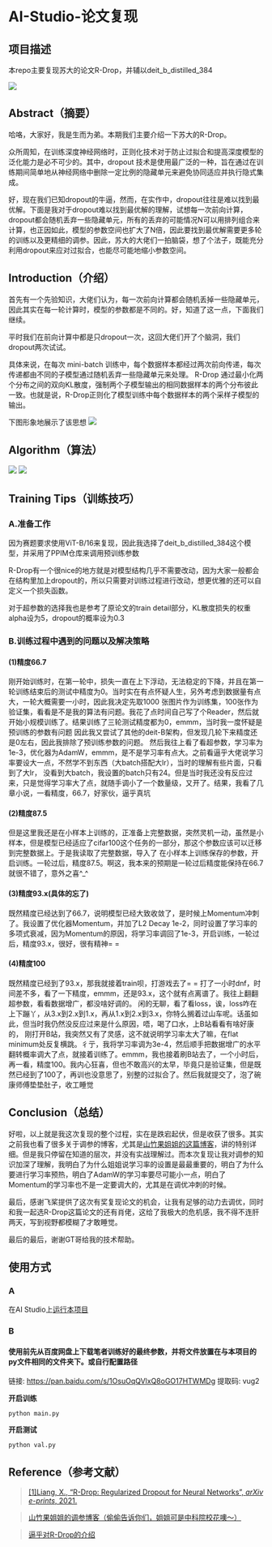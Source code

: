 # AI-Studio-论文复现

## 项目描述
本repo主要复现苏大的论文R-Drop，并辅以deit_b_distilled_384

![](https://s3.bmp.ovh/imgs/2021/08/db570147c83e57f2.jpg)
## Abstract（摘要）
哈咯，大家好，我是生而为弟。本期我们主要介绍一下苏大的R-Drop。

众所周知，在训练深度神经网络时，正则化技术对于防止过拟合和提高深度模型的泛化能力是必不可少的。其中，dropout 技术是使用最广泛的一种，旨在通过在训练期间简单地从神经网络中删除一定比例的隐藏单元来避免协同适应并执行隐式集成。

好，现在我们已知dropout的牛逼，然而，在实作中，dropout往往是难以找到最优解。下面是我对于dropout难以找到最优解的理解，试想每一次前向计算，dropout都会随机丢弃一些隐藏单元，所有的丢弃的可能情况N可以用排列组合来计算，也正因如此，模型的参数空间也扩大了N倍，因此要找到最优解需要更多轮的训练以及更精细的调参。因此，苏大的大佬们一拍脑袋，想了个法子，既能充分利用dropout来应对过拟合，也能尽可能地缩小参数空间。

## Introduction（介绍）
首先有一个先验知识，大佬们认为，每一次前向计算都会随机丢掉一些隐藏单元，因此其实在每一轮计算时，模型的参数都是不同的。好，知道了这一点，下面我们继续。

平时我们在前向计算中都是只dropout一次，这回大佬们开了个脑洞，我们dropout两次试试。

具体来说，在每次 mini-batch 训练中，每个数据样本都经过两次前向传递，每次传递都由不同的子模型通过随机丢弃一些隐藏单元来处理。 R-Drop 通过最小化两个分布之间的双向KL散度，强制两个子模型输出的相同数据样本的两个分布彼此一致。也就是说，R-Drop正则化了模型训练中每个数据样本的两个采样子模型的输出。

下图形象地展示了该思想
![](https://ai-studio-static-online.cdn.bcebos.com/363f3be7960f4730afd9e242ae31c4ca261fcb9ea0fe4056b5ea9dced8c1caf3)


## Algorithm（算法）
![](https://ai-studio-static-online.cdn.bcebos.com/1df247052b844395a01c1869653d33c9e850b75338bc43f384970169a3ae7939)
![](https://ai-studio-static-online.cdn.bcebos.com/87fd2dc092874941aaadca3e4413556e8e5ecfe3280a403181f994198fee8890)


## Training Tips（训练技巧）
### A.准备工作
因为赛题要求使用ViT-B/16来复现，因此我选择了deit_b_distilled_384这个模型，并采用了PPIM仓库来调用预训练参数

R-Drop有一个很nice的地方就是对模型结构几乎不需要改动，因为大家一般都会在结构里加上dropout的，所以只需要对训练过程进行改动，想更优雅的还可以自定义一个损失函数。

对于超参数的选择我也是参考了原论文的train detail部分，KL散度损失的权重alpha设为5，dropout的概率设为0.3

### B.训练过程中遇到的问题以及解决策略
#### (1)精度66.7
刚开始训练时，在第一轮中，损失一直在上下浮动，无法稳定的下降，并且在第一轮训练结束后的测试中精度为0。当时实在有点怀疑人生，另外考虑到数据量有点大，一轮大概需要一小时，因此我决定先取1000
张图片作为训练集，100张作为验证集，看看是不是我的算法有问题。我花了点时间自己写了个Reader，然后就开始小规模训练了。结果训练了三轮测试精度都为0，emmm，当时我一度怀疑是预训练的参数有问题
因此我又尝试了其他的deit-B架构，但发现几轮下来精度还是0左右，因此我排除了预训练参数的问题。
然后我往上看了看超参数，学习率为1e-3，优化器为AdamW，emmm，是不是学习率有点大。之前看逼乎大佬说学习率要设大一点，不然学不到东西（大batch搭配大lr），当时的理解有些片面，只看到了大lr，
没看到大batch，我设置的batch只有24。但是当时我还没有反应过来，只是觉得学习率大了点，就随手调小了一个数量级，又开了。结果，我看了几章小说，一看精度，66.7，好家伙，逼乎真坑

#### (2)精度87.5
但是这里我还是在小样本上训练的，正准备上完整数据，突然灵机一动，虽然是小样本，但是模型已经适应了cifar100这个任务的一部分，那这个参数应该可以迁移到完整数据上。于是我读取了完整数据，导入了
在小样本上训练保存的参数，开启训练。一轮过后，精度87.5。啊这，我本来的预期是一轮过后精度能保持在66.7就很不错了，意外之喜^_^

#### (3)精度93.x(具体的忘了)
既然精度已经达到了66.7，说明模型已经大致收敛了，是时候上Momentum冲刺了。我设置了优化器Momentum，并加了L2 Decay 1e-2，同时设置了学习率的多项式衰减，因为Momentum的原因，将学习率调回了1e-3，开启训练，一轮过后，精度93.x，很好，很有精神= =

#### (4)精度100
既然精度已经到了93.x，那我就接着train呗，打游戏去了= = 打了一小时dnf，时间差不多，看了一下精度，emmm，还是93.x，这个就有点离谱了。我往上翻翻超参数，看看数据增广，都没啥好调的。
闲的无聊，看了看loss，诶，loss咋在上下蹦丫，从3.x到2.x到1.x，再从1.x到2.x到3.x，你特么搁着过山车呢。话虽如此，但当时我仍然没反应过来是什么原因，唔，喝了口水，上B站看看有啥好康的，
刚打开B站，我突然又有了灵感，这不就说明学习率太大了嘛，在flat minimum处反复横跳。彳亍，我将学习率调为3e-4，然后顺手把数据增广的水平翻转概率调大了点，就接着训练了。emmm，我也接着刷B站去了，一个小时后，再一看，精度100。我内心狂喜，但也不敢高兴的太早，毕竟只是验证集，但是既然已经到了100了，再训也没意思了，别整的过拟合了。然后我就提交了，泡了碗康师傅垫垫肚子，收工睡觉

## Conclusion（总结）
好啦，以上就是我这次复现的整个过程，实在是跌宕起伏，但是收获了很多。其实之前我也看了很多关于调参的博客，尤其是[山竹果姐姐的这篇博客](https://www.cnblogs.com/shona/p/12667950.html)，讲的特别详细。但是我只停留在知道的层次，并没有实战理解过。而本次复现让我对调参的知识加深了理解，我明白了为什么姐姐说学习率的设置是最最重要的，明白了为什么要进行学习率预热，明白了AdamW的学习率要尽可能小一点，明白了Momentum的学习率也不是一定要调大的，尤其是在调优冲刺的时候。

最后，感谢飞桨提供了这次有奖复现论文的机会，让我有足够的动力去调优，同时和我一起选R-Drop这篇论文的还有肖佬，这给了我极大的危机感，我不得不连肝两天，写到视野都模糊了才敢睡觉。

最后的最后，谢谢GT哥给我的技术帮助。
## 使用方式
### A
在AI Studio上[运行本项目](https://aistudio.baidu.com/aistudio/projectdetail/2249259)
### B
#### 使用前先从百度网盘上下载笔者训练好的最终参数，并将文件放置在与本项目的py文件相同的文件夹下。或自行配置路径
链接: https://pan.baidu.com/s/1OsuOqQVlxQ8oGO17HTWMDg 提取码: vug2

**开启训练**
```
python main.py
```
**开启测试**
```
python val.py
```
## Reference（参考文献）
> [[1]Liang, X., “R-Drop: Regularized Dropout for Neural Networks”, <i>arXiv e-prints</i>, 2021.
](https://arxiv.org/abs/2106.14448)

> [山竹果姐姐的调参博客（偷偷告诉你们，姐姐可是中科院校花噢～）](https://www.cnblogs.com/shona/p/12667950.html)

> [逼乎对R-Drop的介绍](https://zhuanlan.zhihu.com/p/386085252)
